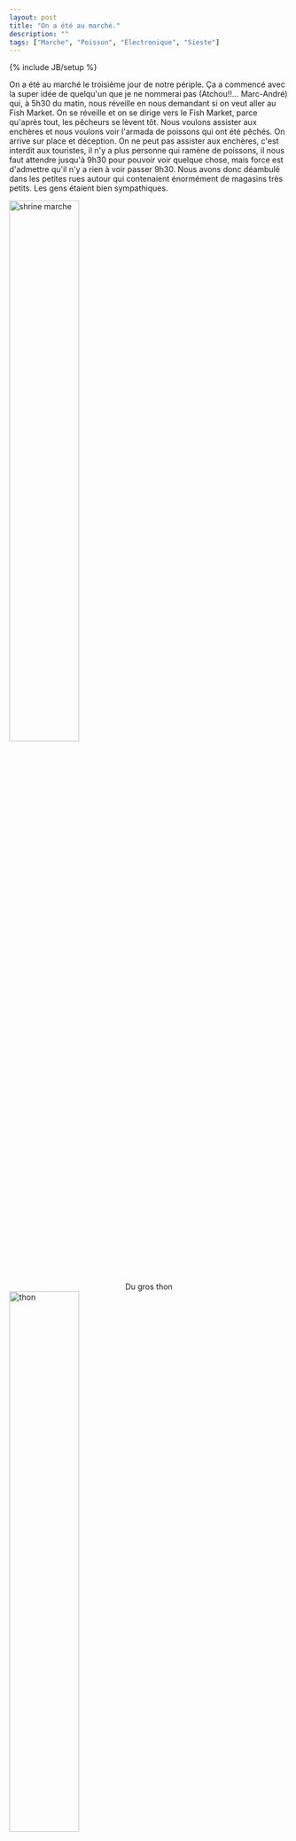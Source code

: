 ```yaml
---
layout: post
title: "On a été au marché."
description: ""
tags: ["Marche", "Poisson", "Électronique", "Sieste"]
---
```

{% include JB/setup %}

On a été au marché le troisième jour de notre périple. Ça a commencé avec la super idée de quelqu'un que je ne nommerai pas (Atchou!!... Marc-André) qui, à 5h30 du matin, nous réveille en nous demandant si on veut aller au Fish Market. On se réveille et on se dirige vers le Fish Market, parce qu'après tout, les pêcheurs se lèvent tôt. Nous voulons assister aux enchères et nous voulons voir l'armada de poissons qui ont été pêchés. On arrive sur place et déception. On ne peut pas assister aux enchères, c'est interdit aux touristes, il n'y a plus personne qui ramène de poissons, il nous faut attendre jusqu'à 9h30 pour pouvoir voir quelque chose, mais force est d'admettre qu'il n'y a rien à voir passer 9h30. Nous avons donc déambulé dans les petites rues autour qui contenaient énormément de magasins très petits. Les gens étaient bien sympathiques.

<img src="https://lh4.googleusercontent.com/-Iq7WzbChhkg/VUxpFZygKnI/AAAAAAAACns/7Aon7htUiRA/w425-h566-no/IMG_20150508_072634.jpg" width="50%" alt="shrine marche" >

<center>Du gros thon</center>
<img src="https://lh4.googleusercontent.com/-DP7escYhzSo/VUxpFcHZ6yI/AAAAAAAACns/LBQUCc17Oh4/w425-h566-no/IMG_20150508_074004.jpg" width="50%" alt="thon" >

<center>Preparation de crevettes</center>
<img src="https://lh6.googleusercontent.com/-tJl5kj-DGjE/VUxpFWCfO4I/AAAAAAAACns/w0sxu7E8W5s/w425-h566-no/IMG_20150508_074137.jpg" width="50%" alt="" >


<img src="https://lh4.googleusercontent.com/-5v7ZtuVY5hA/VUxpFXsm1WI/AAAAAAAACno/gFzEo8-8O0Y/w425-h566-no/IMG_20150508_081938.jpg" width="50%" alt="marche autour">

<img src="https://lh6.googleusercontent.com/-N7lHYlHnpcw/VUxpFYg7q1I/AAAAAAAACno/nIgu9sgFTNM/w425-h566-no/IMG_20150508_082608.jpg" width="50%" alt="" >

On est retourné à l'auberge parce que nous étions fatigués. Jonathan et moi avons regardé la fin de la partie de Hockey et Marc-André (la personne qui a eu l'idée de nous amener au marché) est allé se coucher directement.

<center>Petite bière à la patate douce avec la partie de hockey</center>
<img src="https://lh4.googleusercontent.com/-jnGEehMT7Z4/VUxpFWXJ4_I/AAAAAAAACnk/Iy8aAaiT6gM/w425-h566-no/2015-05-07.jpg" width="50%" alt="" >


Une fois la partie terminée (yay! on a explosé le Lightning!) Jonathan et moi sommes allés nous coucher aussi. On ne s'est réveillés qu'en fin d'après-midi.

<center>Ramen time</center>
<img src="https://lh6.googleusercontent.com/-0xV7xR6EVic/VUxpFT9SqGI/AAAAAAAACrM/O-ZuD6jl3ZQ/w425-h566-no/IMG_20150508_131817.jpg" width="50%" alt="Ramen time" >


Par la suite, nous avons profité du Tempura Party de l'auberge.

Après avoir bien mangé, nous sommes allés au marché de l'électronique. Il faut comprendre quelque chose que nous ne savions pas au moment où nous allions à ce marché. Au Japon, ce que nous comprenons maintenant, la vie de jour et la vie de nuit est très très différente. Pendant le jour, une rue peut être remplie de restaurant et à la nuit tombée, la rue peut être complètement déserte. Dans notre cas, au marché de l'électronique, nous sommes tombés sur le marché du What The Fuck. C'est simple, on a trouvé des magasins qui vendaient des jeux vidéos, on a trouvé des arcades, mais on se faisait constamment interpeler par des filles habillées en femmes de ménage, ou en anime. On va se le dire c'était pas du tout plaisant. C'était malaisant. Ça a pas été long qu'on est parti. Donc pas de photo.

On avait une grosse journée à faire le lendemain, nous partions à Fuji. On a été au marché...